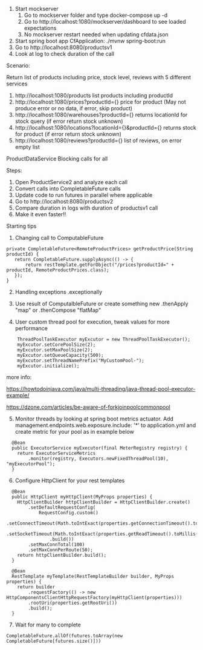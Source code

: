 1. Start mockserver
    1. Go to mockserver folder and type docker-compose up -d
    2. Go to http://localhost:1080/mockserver/dashboard to see loaded expectations
    3. No mockserver restart needed when updating cfdata.json
2. Start spring boot app CfApplication: ./mvnw spring-boot:run
3. Go to http://localhost:8080/productsv1
4. Look at log to check duration of the call


Scenario:

Return list of products including price, stock level, reviews with 5 different services
1. http://localhost:1080/products list products including productId
2. http://localhost:1080/prices?productId={} price for product (May not produce error or no data, if error, skip product)
3. http://localhost:1080/warehouses?productId={} returns locationId for stock query (if error return stock unknown)
4. http://localhost:1080/locations?locationId={}&productId={} returns stock for product (if error return stock unknown)
5. http://localhost:1080/reviews?productId={} list of reviews, on error empty list

ProductDataService 
Blocking calls for all

Steps:
1. Open ProductService2 and analyze each call
2. Convert calls into CompletableFuture calls
3. Update code to run futures in parallel where applicable
4. Go to http://localhost:8080/productsv2
5. Compare duration in logs with duration of productsv1 call
6. Make it even faster!! 

Starting tips
1. Changing call to ComputableFuture
```
private CompletableFuture<RemoteProductPrices> getProductPrice(String productId) {
   return CompletableFuture.supplyAsync(() -> {
       return restTemplate.getForObject("/prices?productId=" + productId, RemoteProductPrices.class);
   });
}
```

2. Handling exceptions
    .exceptionally
    
3. Use result of ComputalbleFuture or create something new
    .thenApply "map" or .thenCompose "flatMap"   

4. User custom thread pool for execution, tweak values for more performance
```
    ThreadPoolTaskExecutor myExcutor = new ThreadPoolTaskExecutor();
    myExcutor.setCorePoolSize(2);
    myExcutor.setMaxPoolSize(2);
    myExcutor.setQueueCapacity(500);
    myExcutor.setThreadNamePrefix("MyCustomPool-");
    myExcutor.initialize();
```
more info:

https://howtodoinjava.com/java/multi-threading/java-thread-pool-executor-example/

https://dzone.com/articles/be-aware-of-forkjoinpoolcommonpool

5. Monitor threads by looking at spring boot metrics actuator.  Add management.endpoints.web.exposure.include: '*' to application.yml and create metric for your pool as in example below

```
  @Bean
  public ExecutorService myExecutor(final MeterRegistry registry) {
    return ExecutorServiceMetrics
        .monitor(registry, Executors.newFixedThreadPool(10), "myExecutorPool");
  }
```

6. Configure HttpClient for your rest templates
```
  @Bean
  public HttpClient myHttpClient(MyProps properties) {
    HttpClientBuilder httpClientBuilder = HttpClientBuilder.create()
        .setDefaultRequestConfig(
            RequestConfig.custom()
                .setConnectTimeout(Math.toIntExact(properties.getConnectionTimeout().toMillis()))
                .setSocketTimeout(Math.toIntExact(properties.getReadTimeout().toMillis()))
                .build())
        .setMaxConnTotal(100)
        .setMaxConnPerRoute(50);
    return httpClientBuilder.build();
  }

  @Bean
  RestTemplate myTemplate(RestTemplateBuilder builder, MyProps properties) {
    return builder
        .requestFactory(() -> new HttpComponentsClientHttpRequestFactory(myHttpClient(properties)))
        .rootUri(properties.getRootUri())
        .build();
  }
```

7. Wait for many to complete

```
CompletableFuture.allOf(futures.toArray(new CompletableFuture[futures.size()]))
```
